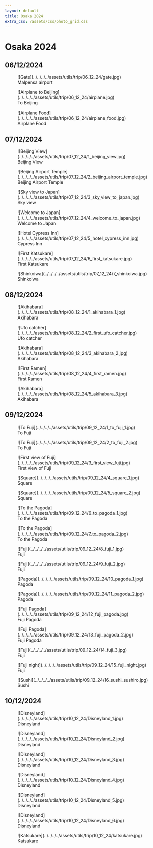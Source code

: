 ```yaml
---
layout: default
title: Osaka 2024
extra_css: /assets/css/photo_grid.css
---
```


# Osaka 2024

<div class="photo-day">
<h2>06/12/2024</h2>
<div class="photo-grid">
  <figure markdown="1">
  ![Gate](../../../../assets/utils/trip/06_12_24/gate.jpg)
  <figcaption>Malpensa airport</figcaption>
  </figure>
  <figure markdown="1">
  ![Airplane to Beijing](../../../../assets/utils/trip/06_12_24/airplane.jpg)
  <figcaption>To Beijing</figcaption>
  </figure>
  <figure markdown="1">
  ![Airplane Food](../../../../assets/utils/trip/06_12_24/airplane_food.jpg)
  <figcaption>Airplane Food</figcaption>
  </figure>
</div>
</div>

<div class="photo-day">
<h2>07/12/2024</h2>
<div class="photo-grid">
  <figure markdown="1">
  ![Beijing View](../../../../assets/utils/trip/07_12_24/1_beijing_view.jpg)
  <figcaption>Beijing View</figcaption>
  </figure>
  <figure markdown="1">
  ![Beijing Airport Temple](../../../../assets/utils/trip/07_12_24/2_beijing_airport_temple.jpg)
  <figcaption>Beijing Airport Temple</figcaption>
  </figure>
  <figure markdown="1">
  ![Sky view to Japan](../../../../assets/utils/trip/07_12_24/3_sky_view_to_japan.jpg)
  <figcaption>Sky view</figcaption>
  </figure>
  <figure markdown="1">
  ![Welcome to Japan](../../../../assets/utils/trip/07_12_24/4_welcome_to_japan.jpg)
  <figcaption>Welcome to Japan</figcaption>
  </figure>
  <figure markdown="1">
  ![Hotel Cypress Inn](../../../../assets/utils/trip/07_12_24/5_hotel_cypress_inn.jpg)
  <figcaption>Cypress Inn</figcaption>
  </figure>
  <figure markdown="1">
  ![First Katsukare](../../../../assets/utils/trip/07_12_24/6_first_katsukare.jpg)
  <figcaption>First Katsukare</figcaption>
  </figure>
  <figure markdown="1">
  ![Shinkoiwa](../../../../assets/utils/trip/07_12_24/7_shinkoiwa.jpg)
  <figcaption>Shinkoiwa</figcaption>
  </figure>
</div>
</div>

<div class="photo-day">
<h2>08/12/2024</h2>
<div class="photo-grid">
  <figure markdown="1">
  ![Akihabara](../../../../assets/utils/trip/08_12_24/1_akihabara_1.jpg)
  <figcaption>Akihabara</figcaption>
  </figure>
  <figure markdown="1">
  ![Ufo catcher](../../../../assets/utils/trip/08_12_24/2_first_ufo_catcher.jpg)
  <figcaption>Ufo catcher</figcaption>
  </figure>
  <figure markdown="1">
  ![Akihabara](../../../../assets/utils/trip/08_12_24/3_akihabara_2.jpg)
  <figcaption>Akihabara</figcaption>
  </figure>
  <figure markdown="1">
  ![First Ramen](../../../../assets/utils/trip/08_12_24/4_first_ramen.jpg)
  <figcaption>First Ramen</figcaption>
  </figure>
  <figure markdown="1">
  ![Akihabara](../../../../assets/utils/trip/08_12_24/5_akihabara_3.jpg)
  <figcaption>Akihabara</figcaption>
  </figure>
</div>
</div>

<div class="photo-day">
<h2>09/12/2024</h2>
<div class="photo-grid">
  <figure markdown="1">
  ![To Fuji](../../../../assets/utils/trip/09_12_24/1_to_fuji_1.jpg)
  <figcaption>To Fuji</figcaption>
  </figure>
  <figure markdown="1">
  ![To Fuji](../../../../assets/utils/trip/09_12_24/2_to_fuji_2.jpg)
  <figcaption>To Fuji</figcaption>
  </figure>
  <figure markdown="1">
  ![First view of Fuji](../../../../assets/utils/trip/09_12_24/3_first_view_fuji.jpg)
  <figcaption>First view of Fuji</figcaption>
  </figure>
  <figure markdown="1">
  ![Square](../../../../assets/utils/trip/09_12_24/4_square_1.jpg)
  <figcaption>Square</figcaption>
  </figure>
  <figure markdown="1">
  ![Square](../../../../assets/utils/trip/09_12_24/5_square_2.jpg)
  <figcaption>Square</figcaption>
  </figure>
  <figure markdown="1">
  ![To the Pagoda](../../../../assets/utils/trip/09_12_24/6_to_pagoda_1.jpg)
  <figcaption>To the Pagoda</figcaption>
  </figure>
  <figure markdown="1">
  ![To the Pagoda](../../../../assets/utils/trip/09_12_24/7_to_pagoda_2.jpg)
  <figcaption>To the Pagoda</figcaption>
  </figure>
  <figure markdown="1">
  ![Fuji](../../../../assets/utils/trip/09_12_24/8_fuji_1.jpg)
  <figcaption>Fuji</figcaption>
  </figure>
  <figure markdown="1">
  ![Fuji](../../../../assets/utils/trip/09_12_24/9_fuji_2.jpg)
  <figcaption>Fuji</figcaption>
  </figure>
  <figure markdown="1">
  ![Pagoda](../../../../assets/utils/trip/09_12_24/10_pagoda_1.jpg)
  <figcaption>Pagoda</figcaption>
  </figure>
  <figure markdown="1">
  ![Pagoda](../../../../assets/utils/trip/09_12_24/11_pagoda_2.jpg)
  <figcaption>Pagoda</figcaption>
  </figure>
  <figure markdown="1">
  ![Fuji Pagoda](../../../../assets/utils/trip/09_12_24/12_fuji_pagoda.jpg)
  <figcaption>Fuji Pagoda</figcaption>
  </figure>
  <figure markdown="1">
  ![Fuji Pagoda](../../../../assets/utils/trip/09_12_24/13_fuji_pagoda_2.jpg)
  <figcaption>Fuji Pagoda</figcaption>
  </figure>
  <figure markdown="1">
  ![Fuji](../../../../assets/utils/trip/09_12_24/14_fuji_3.jpg)
  <figcaption>Fuji</figcaption>
  </figure>
  <figure markdown="1">
  ![Fuji night](../../../../assets/utils/trip/09_12_24/15_fuji_night.jpg)
  <figcaption>Fuji</figcaption>
  </figure>
  <figure markdown="1">
  ![Sushi](../../../../assets/utils/trip/09_12_24/16_sushi_sushiro.jpg)
  <figcaption>Sushi</figcaption>
  </figure>
</div>
</div>

<div class="photo-day">
<h2>10/12/2024</h2>
<div class="photo-grid">
  <figure markdown="1">
  ![Disneyland](../../../../assets/utils/trip/10_12_24/Disneyland_1.jpg)
  <figcaption>Disneyland</figcaption>
  </figure>
  <figure markdown="1">
  ![Disneyland](../../../../assets/utils/trip/10_12_24/Disneyland_2.jpg)
  <figcaption>Disneyland</figcaption>
  </figure>
  <figure markdown="1">
  ![Disneyland](../../../../assets/utils/trip/10_12_24/Disneyland_3.jpg)
  <figcaption>Disneyland</figcaption>
  </figure>
  <figure markdown="1">
  ![Disneyland](../../../../assets/utils/trip/10_12_24/Disneyland_4.jpg)
  <figcaption>Disneyland</figcaption>
  </figure>
  <figure markdown="1">
  ![Disneyland](../../../../assets/utils/trip/10_12_24/Disneyland_5.jpg)
  <figcaption>Disneyland</figcaption>
  </figure>
  <figure markdown="1">
  ![Disneyland](../../../../assets/utils/trip/10_12_24/Disneyland_6.jpg)
  <figcaption>Disneyland</figcaption>
  </figure>
  <figure markdown="1">
  ![Katsukare](../../../../assets/utils/trip/10_12_24/katsukare.jpg)
  <figcaption>Katsukare</figcaption>
  </figure>
</div>
</div>
